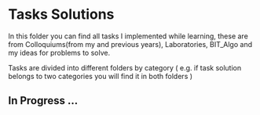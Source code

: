 # Tasks Solutions
In this folder you can find all tasks I implemented while learning, these are from Colloquiums(from my and previous years), Laboratories, BIT_Algo and my ideas for problems to solve.

Tasks are divided into different folders by category ( e.g. if task solution belongs to two categories you will find it in both folders )

## In Progress ... 

